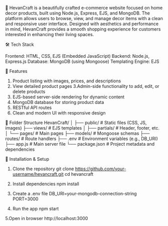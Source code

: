🏡 HevanCraft is a beautifully crafted e-commerce website focused on home decor products, built using Node.js, Express, EJS, and MongoDB.
The platform allows users to browse, view, and manage decor items with a clean and responsive user interface.
Designed with aesthetics and performance in mind, HevanCraft provides a smooth shopping experience for customers interested in enhancing their living spaces.


🛠️ Tech Stack

Frontend: HTML, CSS, EJS (Embedded JavaScript)
Backend: Node.js, Express.js
Database: MongoDB (using Mongoose)
Templating Engine: EJS


🚀 Features
1. Product listing with images, prices, and descriptions
2. View detailed product pages
3.Admin-side functionality to add, edit, or delete products
4. EJS-based server-side rendering for dynamic content
5. MongoDB database for storing product data
6. RESTful API routes
7. Clean and modern UI with responsive design


📁 Folder Structure
HevanCraft/
│
├── public/           # Static files (CSS, JS, images)
├── views/            # EJS templates
│   ├── partials/     # Header, footer, etc.
│   └── pages/        # Main pages
├── models/           # Mongoose schemas
├── routes/           # Route handlers
├── .env              # Environment variables (e.g., DB_URI)
├── app.js            # Main server file
└── package.json      # Project metadata and dependencies


🔧 Installation & Setup
1. Clone the repository
git clone https://github.com/your-username/hevancraft.git
cd hevancraft

2. Install dependencies
npm install

3. Create a .env file
DB_URI=your-mongodb-connection-string
PORT=3000

4. Run the app
npm start

5.Open in browser
http://localhost:3000
